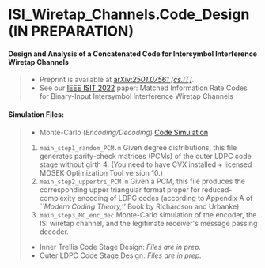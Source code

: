 # ISI_Wiretap_Channels.Code_Design (IN PREPARATION)

#### Design and Analysis of a Concatenated Code for Intersymbol Interference Wiretap Channels
> + Preprint is available at [arXiv:*2501.07561 [cs.IT]*](https://arxiv.org/abs/2501.07561).
> + See our [IEEE ISIT 2022](https://ieeexplore.ieee.org/abstract/document/9834578#citations) paper: Matched Information Rate Codes for Binary-Input Intersymbol Interference Wiretap Channels


#### Simulation Files:
> + Monte-Carlo (*Encoding/Decoding*) [Code Simulation](https://github.com/arianouri/ISI_Wiretap_Channels.Code_Design/tree/main/%5BSIMULATION_FILES%5D%20Code%20Design/MC_Encoding_Decoding)
> 1. `main_step1_random_PCM.m` Given degree distributions, this file generates parity-check matrices (PCMs) of the outer LDPC code stage without girth 4. (You need to have CVX installed + licensed MOSEK Optimization Tool version 10.)
> 2. `main_step2_uppertri_PCM.m` Given a PCM, this file produces the corresponding upper triangular format proper for reduced-complexity encoding of LDPC codes (according to Appendix A of *``Modern Coding Theory,''*  Book by Richardson and Urbanke).
> 3. `main_step3_MC_enc_dec` Monte-Carlo simulation of the encoder, the ISI wiretap channel, and the legitimate receiver's message passing decoder.
> + Inner Trellis Code Stage Design: *Files are in prep.*
> + Outer LDPC Code Stage Design: *Files are in prep.*
